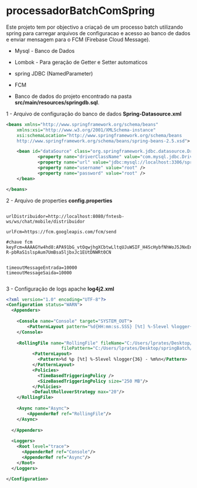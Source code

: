 # processadorBatchComSpring



Este projeto tem por objectivo  a criaçaõ de um processo batch utilizando spring para carregar arquivos de configuracao e acesso ao banco de dados e enviar mensagem para o FCM (Firebase Cloud Message).   

- Mysql - Banco de Dados 
- Lombok - Para geração de Getter e Setter automaticos 
- spring JDBC (NamedParameter)
- FCM 

- Banco de dados do projeto encontrado na pasta **src/main/resources/springdb.sql**.




1 - Arquivo de configuração do banco de dados **Spring-Datasource.xml** 

```xml 
<beans xmlns="http://www.springframework.org/schema/beans"
	xmlns:xsi="http://www.w3.org/2001/XMLSchema-instance"
	xsi:schemaLocation="http://www.springframework.org/schema/beans
	http://www.springframework.org/schema/beans/spring-beans-2.5.xsd">

	<bean id="dataSource" class="org.springframework.jdbc.datasource.DriverManagerDataSource">
            <property name="driverClassName" value="com.mysql.jdbc.Driver" />
            <property name="url" value="jdbc:mysql://localhost:3306/springdb" />
            <property name="username" value="root" />
            <property name="password" value="root" />
	</bean>

</beans>
```


2 - Arquivo de properties **config.properties**

```

urlDistribuidor=http://localhost:8080/fntesb-ws/ws/chat/mobile/distribuidor

urlFcm=https://fcm.googleapis.com/fcm/send

#chave fcm
keyFcm=AAAAGYw4hd8:APA91bG_vtOqwjhgXCbtwLltqUJuWSIF_H4ScHybfNhWoJ5JNxEnLKogPwyzfpHZidfn4H95jO88ViSaI7mgJLnm7K9fqrch8Ma-R-pbRaS1slspAum7UmBsa5ljbxJc1EUtDNWRt0CN


timeoutMessageEntrada=10000
timeoutMessageSaida=10000


```


3 - Configuração de logs apache **log4j2.xml** 


```xml 
<?xml version="1.0" encoding="UTF-8"?>
<Configuration status="WARN">
  <Appenders>
  
    <Console name="Console" target="SYSTEM_OUT">
      	<PatternLayout pattern="%d{HH:mm:ss.SSS} [%t] %-5level %logger{36} - %msg%n"/>
    </Console>
    
    <RollingFile name="RollingFile" fileName="C:/Users/lprates/Desktop/springBatch/logBatch.log"
                     filePattern="C:/Users/lprates/Desktop/springBatch/logBatch.log-%d{MM-dd-yyyy}-%i.log.gz">
          <PatternLayout>
            <Pattern>%d %p [%t] %-5level %logger{36} - %m%n</Pattern>
          </PatternLayout>
          <Policies>
            <TimeBasedTriggeringPolicy />
            <SizeBasedTriggeringPolicy size="250 MB"/>
          </Policies>
          <DefaultRolloverStrategy max="20"/>
    </RollingFile>    
    
    <Async name="Async">
      	<AppenderRef ref="RollingFile"/>
    </Async>    
    
  </Appenders>
  
  <Loggers>
    <Root level="trace">
      <AppenderRef ref="Console"/>
      <AppenderRef ref="Async"/>
    </Root>
  </Loggers>
  
</Configuration>



```
